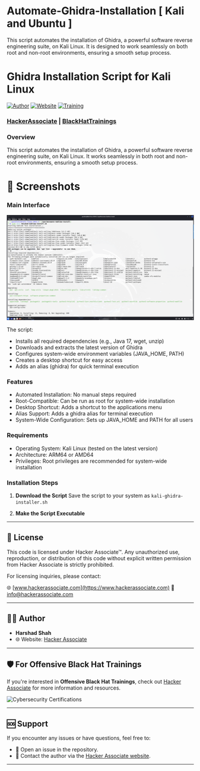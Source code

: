 # Automate-Ghidra-Installation [ Kali and Ubuntu ] 
This script automates the installation of Ghidra, a powerful software reverse engineering suite, on Kali Linux. It is designed to work seamlessly on both root and non-root environments, ensuring a smooth setup process.

<!DOCTYPE html>
<html>
<body>
<div class="markdown-body">

# Ghidra Installation Script for Kali Linux

[![Author](https://img.shields.io/badge/Author-Harshad%20Shah-blue.svg)](https://hackerassociate.com)
[![Website](https://img.shields.io/badge/Website-hackerassociate.com-green.svg)](https://hackerassociate.com)
[![Training](https://img.shields.io/badge/Training-blackhattrainings.com-red.svg)](https://blackhattrainings.com)

### [HackerAssociate](https://hackerassociate.com) | [BlackHatTrainings](https://blackhattrainings.com)

### Overview
This script automates the installation of Ghidra, a powerful software reverse engineering suite, on Kali Linux. It works seamlessly in both root and non-root environments, ensuring a smooth setup process.

# 📸 Screenshots

### Main Interface
![Main Interface](https://github.com/hackerassociate/Automate-Sublime-Install/blob/main/Install-Screenshot-1.png)

The script:
- Installs all required dependencies (e.g., Java 17, wget, unzip)
- Downloads and extracts the latest version of Ghidra
- Configures system-wide environment variables (JAVA_HOME, PATH)
- Creates a desktop shortcut for easy access
- Adds an alias (ghidra) for quick terminal execution

### Features
- Automated Installation: No manual steps required
- Root-Compatible: Can be run as root for system-wide installation
- Desktop Shortcut: Adds a shortcut to the applications menu
- Alias Support: Adds a ghidra alias for terminal execution
- System-Wide Configuration: Sets up JAVA_HOME and PATH for all users

### Requirements
- Operating System: Kali Linux (tested on the latest version)
- Architecture: ARM64 or AMD64
- Privileges: Root privileges are recommended for system-wide installation

### Installation Steps

1. **Download the Script**
   Save the script to your system as `kali-ghidra-installer.sh`

2. **Make the Script Executable**


---

## 📜 License
This code is licensed under Hacker Associate™. Any unauthorized use, reproduction, or distribution of this code without explicit written permission from Hacker Associate is strictly prohibited. 

For licensing inquiries, please contact:

🌐 [www.hackerassociate.com](https://www.hackerassociate.com)
📧 info@hackerassociate.com

---

## 👨‍💻 Author

- **Harshad Shah**
- 🌐 Website: [Hacker Associate](https://www.hackerassociate.com)
  
---

## 🛡️ For Offensive Black Hat Trainings

If you're interested in **Offensive Black Hat Trainings**, check out [Hacker Associate](https://www.hackerassociate.com) for more information and resources.

![Cybersecurity Certifications](https://github.com/hackerassociate/json-analyzer-for-pentester/blob/main/certification.png)

---

## 🆘 Support

If you encounter any issues or have questions, feel free to:
- 🐛 Open an issue in the repository.
- 📧 Contact the author via the [Hacker Associate website](https://www.hackerassociate.com).

---

